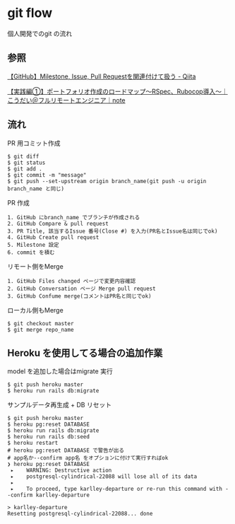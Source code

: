 # git flow

個人開発でのgit の流れ

## 参照

[【GitHub】Milestone, Issue, Pull Requestを関連付けて扱う \- Qiita](https://qiita.com/kodai_0122/items/18f7faa80f0302244c51)

[【実践編①】ポートフォリオ作成のロードマップ〜RSpec、Rubocop導入〜｜こうだい＠フルリモートエンジニア｜note](https://note.com/kodai_0122/n/n109e4aff8643)

## 流れ

PR 用コミット作成

```Shell
$ git diff
$ git status
$ git add .
$ git commit -m "message"
$ git push --set-upstream origin branch_name(git push -u origin branch_name と同じ)
```

PR 作成

```
1. GitHub にbranch_name でブランチが作成される
2. GitHub Compare & pull request
3. PR Title, 該当するIssue 番号(Close #) を入力(PR名とIssue名は同じでok)
4. GitHub Create pull request
5. Milestone 設定
6. commit を積む
```

リモート側をMerge

```
1. GitHub Files changed ページで変更内容確認
2. GitHub Conversation ページ Merge pull request
3. GitHub Confume merge(コメントはPR名と同じでok)
```

ローカル側もMerge

```Shell
$ git checkout master
$ git merge repo_name
```

## Heroku を使用してる場合の追加作業

model を追加した場合はmigrate 実行

```Shell
$ git push heroku master
$ heroku run rails db:migrate
```

サンプルデータ再生成 + DB リセット

```Shell
$ git push heroku master
$ heroku pg:reset DATABASE
$ heroku run rails db:migrate
$ heroku run rails db:seed
$ heroku restart
# heroku pg:reset DATABASE で警告が出る
# app名か--confirm app名 をオプションに付けて実行すればok
❯ heroku pg:reset DATABASE
 ▸    WARNING: Destructive action
 ▸    postgresql-cylindrical-22088 will lose all of its data
 ▸
 ▸    To proceed, type karlley-departure or re-run this command with --confirm karlley-departure

> karlley-departure
Resetting postgresql-cylindrical-22088... done
```
